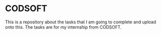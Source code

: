 # CODSOFT
This is a repository about the tasks that I am going to complete and upload onto this. The tasks are for my internship from CODSOFT.

